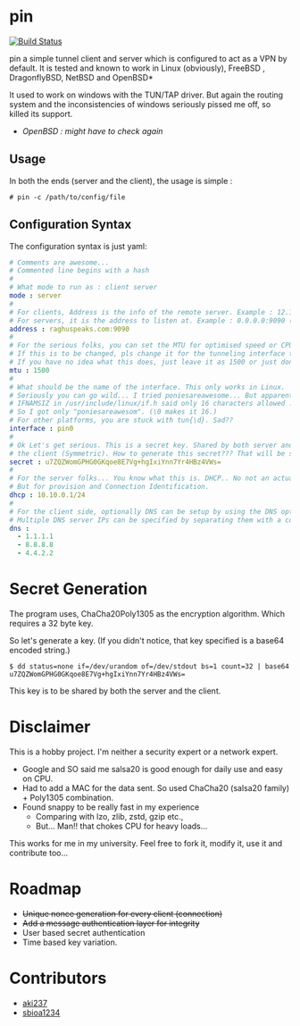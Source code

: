 # pin

[![Build Status](https://gitlab.com/aki237/pin/badges/master/build.svg)](https://gitlab.com/aki237/pin/-/jobs)

pin a simple tunnel client and server which is configured to act as a VPN by default.
It is tested and known to work in Linux (obviously), FreeBSD , DragonflyBSD, NetBSD and OpenBSD*

It used to work on windows with the TUN/TAP driver. But again the routing system and the inconsistencies of windows
seriously pissed me off, so killed its support.

* *OpenBSD : might have to check again*

## Usage

In both the ends (server and the client), the usage is simple :

```
# pin -c /path/to/config/file
```

## Configuration Syntax

The configuration syntax is just yaml:

```yaml
# Comments are awesome...
# Commented line begins with a hash
#
# What mode to run as : client server
mode : server
#
# For clients, Address is the info of the remote server. Example : 12.13.14.15:9090
# For servers, it is the address to listen at. Example : 0.0.0.0:9090 (you know listen at all interfaces stuff...)
address : raghuspeaks.com:9090
#
# For the serious folks, you can set the MTU for optimised speed or CPU usage
# If this is to be changed, pls change it for the tunneling interface too.
# If you have no idea what this does, just leave it as 1500 or just don't specify this.
mtu : 1500
#
# What should be the name of the interface. This only works in Linux.
# Seriously you can go wild... I tried poniesareawesome... But apparently
# IFNAMSIZ in /usr/include/linux/if.h said only 16 characters allowed :'(
# So I got only "poniesareawesom". (\0 makes it 16.)
# For other platforms, you are stuck with tun{\d}. Sad??
interface : pin0
#
# Ok Let's get serious. This is a secret key. Shared by both server and 
# the client (Symmetric). How to generate this secret??? That will be stated down below.
secret : u7ZQZWomGPHG0GKqoe8E7Vg+hgIxiYnn7Yr4HBz4VWs=
#
# For the server folks... You know what this is. DHCP.. No not an actual DHCP running inside.
# But for provision and Connection Identification.
dhcp : 10.10.0.1/24
#
# For the client side, optionally DNS can be setup by using the DNS option
# Multiple DNS server IPs can be specified by separating them with a comma like the following :
dns : 
  - 1.1.1.1
  - 8.8.8.8
  - 4.4.2.2
```

# Secret Generation

The program uses, ChaCha20Poly1305 as the encryption algorithm. Which requires a 32 byte key.

So let's generate a key.
(If you didn't notice, that key specified is a base64 encoded string.)

```shell
$ dd status=none if=/dev/urandom of=/dev/stdout bs=1 count=32 | base64
u7ZQZWomGPHG0GKqoe8E7Vg+hgIxiYnn7Yr4HBz4VWs=
```

This key is to be shared by both the server and the client.

# Disclaimer

This is a hobby project. I'm neither a security expert or a network expert.
 * Google and SO said me salsa20 is good enough for daily use and easy on CPU.
 * Had to add a MAC for the data sent. So used ChaCha20 (salsa20 family) + Poly1305 combination.
 * Found snappy to be really fast in my experience 
   + Comparing with lzo, zlib, zstd, gzip etc.,
   + But... Man!! that chokes CPU for heavy loads...

This works for me in my university. Feel free to fork it, modify it, use it and contribute too...

# Roadmap
 + ~~Unique nonce generation for every client (connection)~~
 + ~~Add a message authentication layer for integrity~~
 + User based secret authentication
 + Time based key variation.

# Contributors
 + [aki237](https://gitlab.com/aki237)
 + [sbioa1234](https://gitlab.com/sbioa1234)

